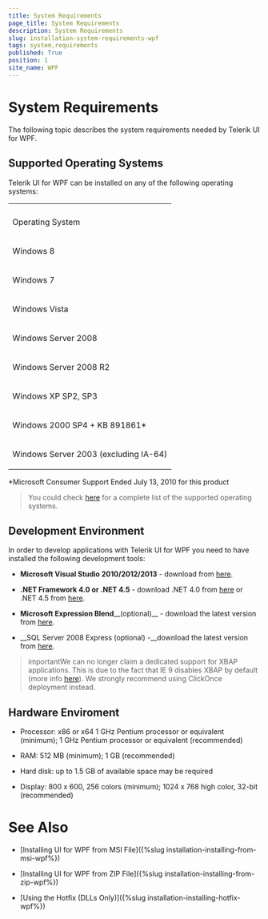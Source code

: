 ```yaml
---
title: System Requirements
page_title: System Requirements
description: System Requirements
slug: installation-system-requirements-wpf
tags: system,requirements
published: True
position: 1
site_name: WPF
---
```


# System Requirements



The following topic describes the system requirements needed by Telerik UI for WPF.

## Supported Operating Systems

Telerik UI for WPF can be installed on any of the following operating systems:
<table><th><tr><td>

Operating System</td></tr></th><tr><td>

Windows 8</td></tr><tr><td>

Windows 7 </td></tr><tr><td>

Windows Vista </td></tr><tr><td>

Windows Server 2008 </td></tr><tr><td>

Windows Server 2008 R2 </td></tr><tr><td>

Windows XP SP2, SP3  </td></tr><tr><td>

Windows 2000 SP4 + KB 891861*</td></tr><tr><td>

Windows Server 2003 (excluding IA-64)</td></tr></table>

*Microsoft Consumer Support Ended July 13, 2010 for this product

>You could check [here](http://msdn.microsoft.com/en-us/library/8z6watww%28v=vs.100%29.aspx) for a complete list of the supported operating systems.

## Development Environment

In order to develop applications with Telerik UI for WPF you need to have installed the following development tools:

* __Microsoft Visual Studio 2010/2012/2013__ - download from
            [here](http://www.microsoft.com/visualstudio/eng/downloads).
          

* __.NET Framework 4.0 or .NET 4.5__ - download .NET 4.0 from [here](http://www.microsoft.com/downloads/details.aspx?FamilyID=9cfb2d51-5ff4-4491-b0e5-b386f32c0992&displaylang=en) or .NET 4.5 from
            [here](http://www.microsoft.com/en-us/download/details.aspx?id=30653).
          

* __Microsoft Expression Blend____(optional)__ - download the latest version from [here](http://www.microsoft.com/expression/products/Blend_Overview.aspx).
          

* __SQL Server 2008 Express (optional) -__download the latest version from
            [here](http://www.microsoft.com/express/sql/download/).
          

>importantWe can no longer claim a dedicated support for XBAP applications. This is due to the fact that IE 9 disables XBAP by default (more info
            [here](http://blogs.msdn.com/b/ieinternals/archive/2011/03/09/internet-explorer-9-xbap-disabled-in-the-internet-zone.aspx)). We strongly recommend using ClickOnce deployment instead.
          

## Hardware Enviroment

* Processor: x86 or x64  1 GHz Pentium processor or equivalent (minimum); 1 GHz Pentium processor or equivalent (recommended)

* RAM: 512 MB (minimum); 1 GB (recommended)

* Hard disk: up to 1.5 GB of available space may be required

* Display: 800 x 600, 256 colors (minimum); 1024 x 768 high color, 32-bit (recommended)

# See Also

 * [Installing UI for WPF from MSI File]({%slug installation-installing-from-msi-wpf%})

 * [Installing UI for WPF from ZIP File]({%slug installation-installing-from-zip-wpf%})

 * [Using the Hotfix (DLLs Only)]({%slug installation-installing-hotfix-wpf%})
